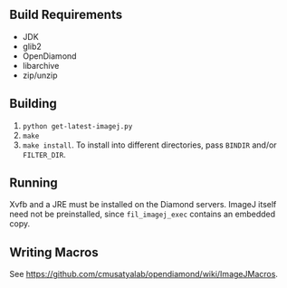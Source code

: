 Build Requirements
------------------

- JDK
- glib2
- OpenDiamond
- libarchive
- zip/unzip


Building
--------

1. `python get-latest-imagej.py`
2. `make`
3. `make install`.  To install into different directories, pass `BINDIR`
and/or `FILTER_DIR`.


Running
-------

Xvfb and a JRE must be installed on the Diamond servers.  ImageJ itself
need not be preinstalled, since `fil_imagej_exec` contains an embedded copy.


Writing Macros
--------------

See https://github.com/cmusatyalab/opendiamond/wiki/ImageJMacros.
